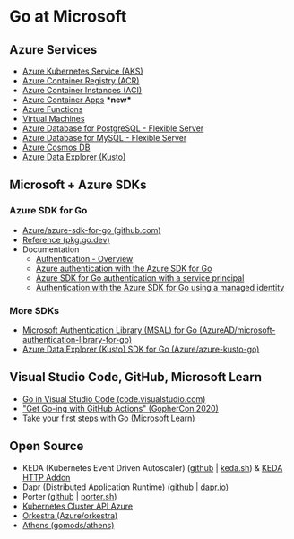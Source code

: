 # Go at Microsoft

## Azure Services

- [Azure Kubernetes Service (AKS)](https://docs.microsoft.com/en-us/azure/aks/intro-kubernetes)
- [Azure Container Registry (ACR)](https://docs.microsoft.com/en-us/azure/container-registry/container-registry-intro)
- [Azure Container Instances (ACI)](https://docs.microsoft.com/en-us/azure/container-instances/container-instances-overview)
- [Azure Container Apps](https://docs.microsoft.com/en-ca/azure/container-apps/) **\*new\***
- [Azure Functions](https://docs.microsoft.com/en-us/azure/azure-functions/create-first-function-vs-code-other?tabs=go%2Cwindows)
- [Virtual Machines](https://docs.microsoft.com/en-us/azure/virtual-machines/linux/overview)
- [Azure Database for PostgreSQL - Flexible Server](https://docs.microsoft.com/en-us/azure/postgresql/flexible-server/overview)
- [Azure Database for MySQL - Flexible Server](https://docs.microsoft.com/en-us/azure/mysql/flexible-server/overview)
- [Azure Cosmos DB](https://docs.microsoft.com/en-us/azure/cosmos-db/introduction)
- [Azure Data Explorer (Kusto)](https://docs.microsoft.com/en-us/azure/data-explorer/data-explorer-overview)

## Microsoft + Azure SDKs

### Azure SDK for Go
- [Azure/azure-sdk-for-go (github.com)](https://github.com/Azure/azure-sdk-for-go)
- [Reference (pkg.go.dev)](https://pkg.go.dev/github.com/Azure/azure-sdk-for-go) 
- Documentation
    - [Authentication - Overview](https://docs.microsoft.com/en-us/azure/developer/go/azure-sdk-authorization)
    - [Azure authentication with the Azure SDK for Go](https://docs.microsoft.com/en-us/azure/developer/go/azure-sdk-authentication?tabs=bash)
    - [Azure SDK for Go authentication with a service principal](https://docs.microsoft.com/en-us/azure/developer/go/azure-sdk-authentication-service-principal?tabs=azure-cli)
    - [Authentication with the Azure SDK for Go using a managed identity](https://docs.microsoft.com/en-us/azure/developer/go/azure-sdk-authentication-managed-identity?tabs=azure-cli)

### More SDKs
- [Microsoft Authentication Library (MSAL) for Go (AzureAD/microsoft-authentication-library-for-go)](https://github.com/AzureAD/microsoft-authentication-library-for-go)
- [Azure Data Explorer (Kusto) SDK for Go (Azure/azure-kusto-go)](https://github.com/Azure/azure-kusto-go)


## Visual Studio Code, GitHub, Microsoft Learn

- [Go in Visual Studio Code (code.visualstudio.com)](https://code.visualstudio.com/docs/languages/go)
- ["Get Go-ing with GitHub Actions" (GopherCon 2020)](https://aka.ms/go-actions)
- [Take your first steps with Go (Microsoft Learn)](https://aka.ms/learn-go)

## Open Source

- KEDA (Kubernetes Event Driven Autoscaler) ([github](https://github.com/kedacore/keda) | [keda.sh](https://keda.sh/)) & [KEDA HTTP Addon](https://github.com/kedacore/http-add-on)
- Dapr (Distributed Application Runtime) ([github](https://github.com/dapr/dapr) | [dapr.io](https://dapr.io))
- Porter ([github](https://github.com/dapr/dapr) | [porter.sh](https://porter.sh))
- [Kubernetes Cluster API Azure](https://github.com/kubernetes-sigs/cluster-api-provider-azure)
- [Orkestra (Azure/orkestra)](https://github.com/Azure/orkestra)
- [Athens (gomods/athens)](https://github.com/gomods/athens)

